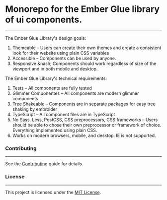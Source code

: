 # Monorepo for the Ember Glue library of ui components.
___

The Ember Glue Library's design goals:

1. Themeable &ndash; Users can create their own themes and create a consistent look for their website using plain CSS variables
1. Accessible &ndash; Components can be used by anyone.
1. Responsive &nash; Components should work regardless of size of the viewport and in both mobile and desktop.

The Ember Glue Library's technical requirements:

1. Tests &ndash; All components are fully tested
1. Glimmer Componentes &ndash; All components are modern glimmer components
1. Tree Shakeable &ndash; Components are in separate packages for easy tree shaking by embroider
1. TypeScript &ndash; All component files are in TypeScript
1. No Sass, Less, PostCSS, CSS preprocessors, CSS frameworks &ndash; Users should be able to chose their own preprocessor or framework of choice. Everything implemented using plain CSS.
1. Works on modern browsers, mobile, and desktop. IE is not supported.

### Contributing
___

See the [Contributing](CONTRIBUTING.md) guide for details.

### License
___

This project is licensed under the [MIT License](LICENSE.md).